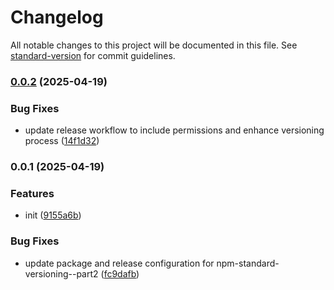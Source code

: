 # Changelog

All notable changes to this project will be documented in this file. See [standard-version](https://github.com/conventional-changelog/standard-version) for commit guidelines.

### [0.0.2](https://github.com/philopian/npm-standard-versioning--part2/compare/v0.0.1...v0.0.2) (2025-04-19)


### Bug Fixes

* update release workflow to include permissions and enhance versioning process ([14f1d32](https://github.com/philopian/npm-standard-versioning--part2/commit/14f1d3210f8d72c8721f56ea367ab88a25e3761d))

### 0.0.1 (2025-04-19)


### Features

* init ([9155a6b](https://github.com/philopian/npm-standard-versioning--part2/commit/9155a6b1d8b16a1167d0734f8407ea87a525c696))


### Bug Fixes

* update package and release configuration for npm-standard-versioning--part2 ([fc9dafb](https://github.com/philopian/npm-standard-versioning--part2/commit/fc9dafb9f488598a6349ecfff59d0f4ee0f82255))
